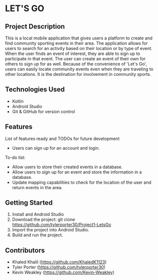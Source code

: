 # LET'S GO

## Project Description
This is a local mobile application that gives users a platform to create and find community sporting events in their area. The application allows for users to search for an activity based on their location or by type of event. When the user finds an event of interest, they are able to sign up to participate in that event. The user can create an event of their own for others to sign up for as well. Because of the convenience of 'Let's Go', users can easily locate community events even when they are traveling to other locations. It is the destination for involvement in community sports. 

## Technologies Used
* Kotlin 
* Android Studio 
* Git & GitHub for version control 

## Features
List of features ready and TODOs for future development
* Users can sign up for an account and login.

To-do list:
* Allow users to store their created events in a database. 
* Allow users to sign up for an event and store the information in a database. 
* Update mapping capabilities to check for the location of the user and return events in the area. 


## Getting Started
1. Install and Android Studio
2. Download the project: git clone https://github.com/tylerporter30/Project1-LetsGo
3. Import the project into Android Studio.
4. Build and run the project.

## Contributors
* Khaled Khalil (https://github.com/KhaledK1123)
* Tyler Porter (https://github.com/tylerporter30)
* Kevin Weakley (https://github.com/Kevin-Weakley) 
